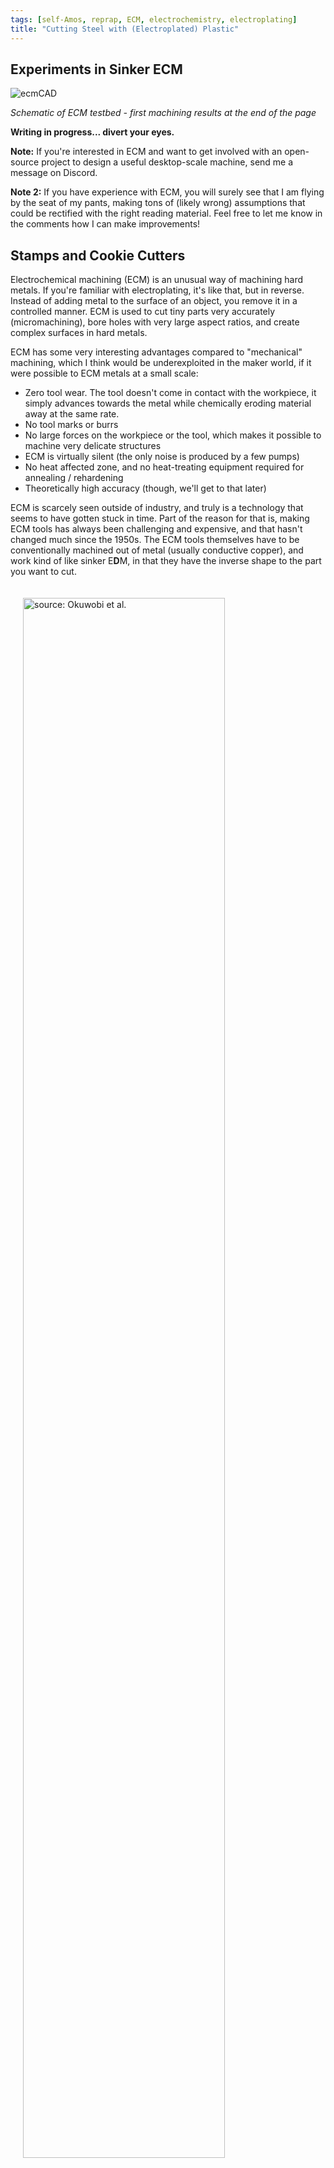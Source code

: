 ```yaml
---
tags: [self-Amos, reprap, ECM, electrochemistry, electroplating]
title: "Cutting Steel with (Electroplated) Plastic"
---
```

## Experiments in Sinker ECM
![ecmCAD](https://i.imgur.com/asmgMvv.png)

*Schematic of ECM testbed - first machining results at the end of the page*

**Writing in progress... divert your eyes.**

**Note:** If you're interested in ECM and want to get involved with an open-source project to design a useful desktop-scale machine, send me a message on Discord.

**Note 2:** If you have experience with ECM, you will surely see that I am flying by the seat of my pants, making tons of (likely wrong) assumptions that could be rectified with the right reading material. Feel free to let me know in the comments how I can make improvements!

## Stamps and Cookie Cutters

Electrochemical machining (ECM) is an unusual way of machining hard metals. If you're familiar with electroplating, it's like that, but in reverse. Instead of adding metal to the surface of an object, you remove it in a controlled manner. ECM is used to cut tiny parts very accurately (micromachining), bore holes with very large aspect ratios, and create complex surfaces in hard metals.

ECM has some very interesting advantages compared to "mechanical" machining, which I think would be underexploited in the maker world, if it were possible to ECM metals at a small scale:

- Zero tool wear. The tool doesn't come in contact with the workpiece, it simply advances towards the metal while chemically eroding material away at the same rate.
- No tool marks or burrs
- No large forces on the workpiece or the tool, which makes it possible to machine very delicate structures
- ECM is virtually silent (the only noise is produced by a few pumps)
- No heat affected zone, and no heat-treating equipment required for annealing / rehardening
- Theoretically high accuracy (though, we'll get to that later)

ECM is scarcely seen outside of industry, and truly is a technology that seems to have gotten stuck in time. Part of the reason for that is, making ECM tools has always been challenging and expensive, and that hasn't changed much since the 1950s. The ECM tools themselves have to be conventionally machined out of metal (usually conductive copper), and work kind of like sinker E**D**M, in that they have the inverse shape to the part you want to cut.

<img src="https://i.imgur.com/RgAL5J7.png" title="source: Okuwobi et al." style="margin:20px;height:80%;width:80%;">

The big difference is that an ECM tool needs to inject pressurized electrolytic fluid directly at the interface between the tool and the workpiece. The electrolyte is the chemical transfer medium that provokes metal ions to cleave off the metal stock, and also flushes the unwanted particles (which quickly form a thick sludge) away at high speed.

From what I can tell, controlling the fluid behavior of the electrolyte through tool design (where the conduits go, etc.) is the main reason ECM is expensive, because there's an unavoidable amount of trial and error involved.

![plants-crave](https://i.imgur.com/fkzxFaT.gif)

So an ECM tool is not really trivial to make. Or hasn't been. But, it's rather easy to make arbitrary 3D shapes with a 3D printer, and copper happens to be one of the easiest metals to plate over plastic parts (plating baths for copper rank only moderately toxic, compared to, say plating chromium). Combine those two things, I thought, and maybe you can take most of the expense out of the tool making step. Maybe, just maybe, it would be possible to electrochemically machine steel stuff in the enforced quietude of my apartment.

I imagined a process where a positive 3D printed "tool" is plated with a very thin layer of metal. Then, these tools could be used in a way similar to sinker EDM, to machine complex 3D shapes in tough metals like pre-hardened steels. I'm also curious if it's possible to print a "cookie cutter" geometry, where only the edge of the tool is conductive, in order to cut profiles similar to a waterjet with a much smaller footprint.

I embarked on this foolhardy journey with only the foggiest understanding of chemistry and electricity. Armed with an SLA printer, a sacrificial RepRap, some plating chemicals, and a general idea of how to use them, I forged into the unknown.  

## Build Overview



Ok, not totally unknown. In the past year or two, intrepid souls on the internet have taken it on themselves to use the principles of ECM to cut gun barrel rifling at home. Whether or not you think the end product is worthwhile, the process seems to work.

If these folks can cut helical groves in (hopefully) barrel-grade steel, with what amounts to a wire wrapped plastic churro and some salt water, it didn't seem unreasonable to expect something in the realm of "results" with a copper-coated 3D print. The rifling process uses a static tool and controls the groove depth by running constant current for a set amount of time, which gradually widens the grooves as the steel closest to the helical wire erodes away. As a starting point, I used the same electrolyte concentration, pumping equipment, and amperage they do. I'll put the specifics into a wiki page soon after this post goes up.

I've put a diagram of the machine at the top of the article. Mainly, it's a simple Z motion platform, geared down to make it possible to move very small increments. The toolhead is rigidly attached to the motion stage, with a "crown gear" pivot point to allow the tool to be rotated up and back into place manually for installation. I 3D printed a platform for holding the metal stock over a plastic capture tank, which seems to be rigid enough for the current purpose.

A second plastic bin covers the top, because electrolyte injection causes a lot of overspray (which is corrosive to the leadscrews & rails). I repurposed a large glass beaker as a secondary holding tank to experiment with electrolyte filtration, and as a way to more easily replace the solution mid-cut if necessary without jostling the machine.

Electrolyte is pumped through the tool with a $40 micro-diaphragm pump, and returns to the capture tank with a cheap aquarium pump. Both these pumps seem to be fairly robust against getting clogged by ECM sludge (and are fairly easily cleaned). The amount of flow from the two pumps is not balanced - the input flow gets constricted at the toolhead. Luckily, the aquarium pump has no trouble pumping without full submersion, and it happily maintains a constant waterline in the capture tank.  

<img src="https://i.imgur.com/EghvbqZ.png" style="margin:20px;height:100%;width:100%;">
*Most of the non-8020 parts are "Tough 2000" resin, but everything should be printable with FDM as well.*

<img src="https://i.imgur.com/n45vC1d.gif" style="margin:20px;height:355px;width:200px;" align="right" title="Ram ECM with Suzanne"/>

The motion stage is driven by a CNC Shield on an Arduino Mega running GRBL, because that's what I had laying around. The 5:1 geared steppers + Tr8x2 leadscrews (2mm pitch) provide a truly unnecessary Z resolution of ~8145 steps/mm. Feed rates in real ECM vary from 0.5 to 15 mm min, but given my small power source I started at 1/10th that speed (50 microns/min). Unfortunately it seems like there's a relatively high hard coded minimum feed rate in GRBL 0.8, so I wasn't able to just run single G-Code moves at the very slow rate I wanted. My workaround (in lieu of getting a better controller) was to write a little script to generate G-Code defining the overall move as a series of tiny steps (1 microstep) and waits. It also inserts lift/return moves at periodic intervals, in hopes that this would help with flushing ECM sludge (more on that later).

The two pumps are powered by a cheap PC power supply, with a manual kill switch. Power for the ECM cutting is delivered by a 30V 10A <a href="https://www.amazon.com/gp/product/B087TK6ZM2/ref=as_li_tl?ie=UTF8&camp=1789&creative=9325&creativeASIN=B087TK6ZM2&linkCode=as2&tag=amosdudley-20&linkId=ea429096fd7fd0e34136f10c625cdce2">30V 10A bench power supply</a> in constant current mode, with the current set to 7.5A.

I know for certain that ECM generates hydrogen gas, which can be seen as bubbles forming at the cutting interface. A small amount of chlorine is also likely being generated (based on the smell). So, just in case, I'm running the ECM in a ventilated box (a paint hood), with the electronics board & power supply outside the box.

## Filtration

<img src="https://i.imgur.com/nX4YqbU.gif" style="margin:20px;height:40%;width:40%;" align="right" title="Sludge Settling"/>

I wasn't prepared for how quickly ECM produces waste sludge. This sludge is the product of the reaction of the separated components of the work steel and the electrolyte. I'd like to mention at this point that ECM byproducts can be toxic, depending on the composition of the alloy. If the steel contains chromium (ie stainless and others), one of these byproducts might be hexavalent chromium, which is carcinogenic. So please, don't try this at home with chromium-containing alloys. My experiments thusfar have been with A36 and 1095 carbon steel. These steels are iron alloyed with manganese, carbon, silicon, copper, sulphur and phosphorous. Which doesn't mean there aren't other hazardous byproducts being formed, but I'm blissfully unaware (and wear gloves).

The ECM sludge is reddish brown and agglomerates slightly over time. Maybe sludge is a bad description - it's denser than the saltwater solution, but the particle size is so small that it takes a while to settle out. A few internet sources suggest that most of this sludge is iron (II) hydroxide or possibly Iron (III) oxide-hydroxide, or maybe even rust, which are safe and insoluble.

The main problem caused by ECM sludge seems to be when it builds up on the workpiece. After my ECM runs undisturbed for ~10min, I find that the cutting interface is often partially coated in a black residue. It's easily cleaned off with a wire brush or wiped off with a finger.

This residue insulates, or at least physically masks, the steel below it, and causes regions below it to remain as un-eroded high points in the machining operation. When ECM isn't uniformly eroding material, you get a crash - where the tool collides with those high points, creating a short circuit.  

<img src="https://i.imgur.com/fGt0DWA.png" title="Hydrocyclone Manifold" style="margin:20px;width:35%;" align="right">

I'm not certain whether the black residue has the same composition as the reddish suspended particles, but it's a problem. If it is the same, it might be caused by reaching some critical concentration of sludge in the electrolytic solution, since I'm recirculating this fluid many times. I've tried a few different methods of filtering the sludge to combat this, but none have worked:

- Layered cotton fabric in an in-line filter
- Activated carbon filtration (with a 200GPH aquarium filter)
- Centrifugal separation with a 3D printed hydrocyclone manifold

I was very surprised that activated carbon had virtually no filtration power. The hydroxide particles must be incredibly small. I tested this independently of the ECM, and there was no visible change in the level of settled sludge after four hours of filtering. Although kind of neat, the hydrocyclone was clearly just mixing the sludge into suspension rather than doing any separation. The difference in densities is just too small for it to work, at least at this scale.

A better way to separate and filter the sludge might be with gravity. Two holding tanks, with servo-operated valves to divert the loop to the "active" tank, while the other settles and the waste is sep-funneled away.

## Designing ECM Tools

<img src="https://i.imgur.com/FtDlYBG.png" title="Tool Cutaways" style="margin:20px;width:80%;">

## Electroplating Resin

<img src="https://i.imgur.com/z7eNbk9.jpg" style="margin:20px;width:50%;" align="right" title="Spray-coated Suzanne Cutter">

I'm not going to go too deep into how to plate stuff here. <a href="https://caswellplating.com/">Caswell</a> sells a guide that's detailed and helpful, if a little dated. I used a Caswell copper plating kit, but I've found that a quality silver conductive spray is the key to electroplating plastic parts with any success.

The best quality spray I've found is from Pino Technology (a Swiss company that sells from China). If you attempt to plate a plastic part and it fails, most likely you don't have a great conductive layer, and need a better spray coat.

Depending on the plate thickness, plating can have a relatively minimal impact on the dimensions of the part. I found I needed between 25-50 microns of copper to survive  occasionally crashing into the workpiece.   

<img src="https://i.imgur.com/WGS2In8.png" style="margin:20px;width:95%;" title="Spray-coated Knife Cutter">

In theory, the inner surface of the cookie cutter needs to be unplated in order to avoid ECM erosion removing material from middle of the "cookie" (everything inside the profile). I tried to accomplish this by printing a plug that would mask off the inside of the cutter.

This didn't work as well as I'd hoped, and I ended up just spray-coating the whole thing, and then scribing the inside edge of the cutter to break electrical connectivity with the inner (now conductive) surface.

## Results
In "Sinker ECM," the tool moves towards the workpiece -

I've had it moving at a constant rate, though this may not be ideal. It should be possible to dial in the feed-rate of the tool to where it is in a steady-state condition relative to the rate of erosion, and as a result there would be a constant gap distance between the tool and the part.

Right now the ECM is still controlled by an open loop, and requires a lot of babysitting. This bottlenecks experiments I'd like to run to start to relate surface area, cutting speed, and current density.

<img src="https://i.imgur.com/3vxXUz3.jpg" height="700" title="source: imgur.com"/>

## Further work

An obvious next step for this project is to synchronize pump activation + ECM current + tool motion. The last two are especially important - I found that voltage seems to vary as a function of gap distance and active surface area (the region between the tool and the workpiece that would be touching if you closed the gap), which implies that some of the issues I had with tools crashing into the workpiece could be remedied by dynamically slowing feed rate as voltage drops (with a multiplier from a table of surface areas over cut depth that is pre-calculated from the model).

